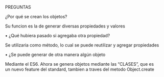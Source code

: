 PREGUNTAS


¿Por qué se crean los objetos?

Su funcion es la de generar diversas propiedades y
valores 

• ¿Qué hubiera pasado si agregaba otra propiedad?

  Se utilizaria como
método, lo cual se puede reutilizar y agregar propiedades


• ¿Se puede generar de otra manera algún objeto

Mediante el ES6. Ahora se genera objetos mediante las “CLASES”, que es un nuevo
feature del standard, tambien a traves del metodo Object.create
